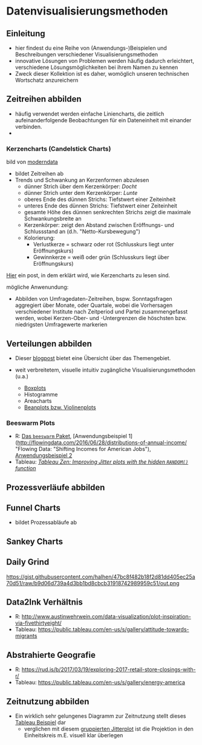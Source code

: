 # Datenvisualisierungsmethoden

## Einleitung 

- hier findest du eine Reihe von (Anwendungs-)Beispielen und Beschreibungen verschiedener Visualisierungsmethoden
- innovative Lösungen von Problemen werden häufig dadurch erleichtert, verschiedene Lösungsmöglichkeiten bei ihrem Namen zu kennen
- Zweck dieser Kollektion ist es daher, womöglich unseren technischen Wortschatz anzureichern 

## Zeitreihen abbilden 

- häufig verwendet werden einfache Liniencharts, die zeitlich aufeinanderfolgende Beobachtungen für ein Dateneinheit mit einander verbinden.
-  

### Kerzencharts (Candelstick Charts)

bild von [moderndata](http://moderndata.plot.ly/native-support-for-candlestick-charts-in-plotly-and-r/)

- bildet Zeitreihen ab
- Trends und Schwankung an Kerzenformen abzulesen
    - dünner Strich über dem Kerzenkörper: *Docht*
    - dünner Strich unter dem Kerzenkörper: *Lunte*
    - oberes Ende des dünnen Strichs: Tiefstwert einer Zeiteinheit
    - unteres Ende des dünnen Strichs: Tiefstwert einer Zeiteinheit
    - gesamte Höhe des dünnen senkrechten Strichs zeigt die maximale Schwankungsbreite an
    - Kerzenkörper: zeigt den Abstand zwischen Eröffnungs- und Schlussstand an (d.h. "Netto-Kursbewegung")
    - Kolorierung:
        - Verlustkerze = schwarz oder rot (Schlusskurs liegt unter Eröffnungskurs)
        - Gewinnkerze = weiß oder grün (Schlusskurs liegt über Eröffnungskurs)

[Hier](https://www.godmode-trader.de/analyse/kerzencharts-candlesticks-so-lese-ich-sie,742589) ein post, in dem erklärt wird, wie Kerzencharts zu lesen sind.

mögliche Anwenundung:

- Abbilden von Umfragedaten-Zeitreihen, bspw. Sonntagsfragen aggregiert über Monate, oder Quartale, wobei die Vorhersagen verschiedener Institute nach Zeitperiod und Partei zusammengefasst werden, wobei Kerzen-Ober- und -Untergrenzen die höschsten bzw. niedrigsten Umfragewerte markerien

## Verteilungen abbilden 

- Dieser [blogpost](http://www.darkhorseanalytics.com/blog/visualizing-distributions-3 "Darkhorse Analytics: Visualizing distributions") bietet eine Übersicht über das Themengebiet. 

- weit verbreitetem, visuelle intuitiv zugängliche Visualisierungsmethoden (u.a.)
    - [Boxplots](http://fawda123.github.io/diss_proc/thes_plo.pdf "github: Dissertation lengths across disciplines")
    - Histogramme
    - Areacharts
    - [Beanplots bzw. Violinenplots](https://raw.githubusercontent.com/llimllib/bostonmarathon/master/images/ages_violin.png "Github: Boston Marathon times 2001-2014 by age group")

### Beeswarm Plots

- R: [Das `beeswarm` Paket](https://github.com/aroneklund/beeswarm "Github: beeswarm package"), [Anwendungsbeispiel 1](http://flowingdata.com/2016/06/28/distributions-of-annual-income/ "Flowing Data: "Shifting Incomes for American Jobs"), [Anwendungsbeispiel 2](http://johnrobertgallagher2.blogspot.de/2014/02/plotting-glucosebuddy-data-using-r.html "Plotting GlucoseBuddy Data Using R") 
- Tableau: [*Tableau Zen: Improving Jitter plots with the hidden `RANDOM()` function*](http://ugamarkj.blogspot.de/2015/01/improving-jitter-plots-with-hidden.html "Tableau Zen: Improving Jitter plots")

## Prozessverläufe abbilden 
## Funnel Charts

- bildet Prozessabläufe ab


## Sankey Charts


## Daily Grind

https://gist.githubusercontent.com/halhen/47bc8f482b18f2d81dd405ec25a70d51/raw/b9d06d739a4d3bb1bd8cbcb31918742989959c51/out.png

## Data2Ink Verhältnis

- R: http://www.austinwehrwein.com/data-visualization/plot-inspiration-via-fivethirtyeight/
- Tableau: https://public.tableau.com/en-us/s/gallery/attitude-towards-migrants

## Abstrahierte Geografie

- R: https://rud.is/b/2017/03/19/exploring-2017-retail-store-closings-with-r/
- Tableau: https://public.tableau.com/en-us/s/gallery/energy-america

## Zeitnutzung abbilden

- Ein wirklich sehr gelungenes Diagramm zur Zeitnutzung stellt dieses [Tableau Beispiel](https://public.tableau.com/en-us/s/gallery/how-najib-razak-spends-his-day-twitter "Tableau Gallery: How Najib Razak spends his day on twitter") dar
    - verglichen mit diesem [gruppierten Jitterplot](http://www.aware.am/articles/what-is-the-most-productive-time-of-the-day "Aware: The most productive time of the day") ist die Projektion in den Einheitskreis m.E. visuell klar überlegen 
